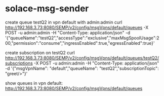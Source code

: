 # solace-msg-sender
create queue testQ2 in vpn default with admin:admin
curl http://192.168.3.73:8080/SEMP/v2/config/msgVpns/default/queues -X POST -u admin:admin -H "Content-Type: application/json" -d '{"queueName":"testQ2","accessType":"exclusive","maxMsgSpoolUsage":200,"permission":"consume","ingressEnabled":true,"egressEnabled":true}'

create subscription on testQ2
curl http://192.168.3.73:8080/SEMP/v2/config/msgVpns/default/queues/testQ2/subscriptions -X POST -u admin:admin -H "Content-Type: application/json" -d '{"msgVpnName": "default","queueName": "testQ2","subscriptionTopic": "greet/>"}'

show queues in vpn default:
http://192.168.3.73:8080/SEMP/v2/config/msgVpns/default/queues

